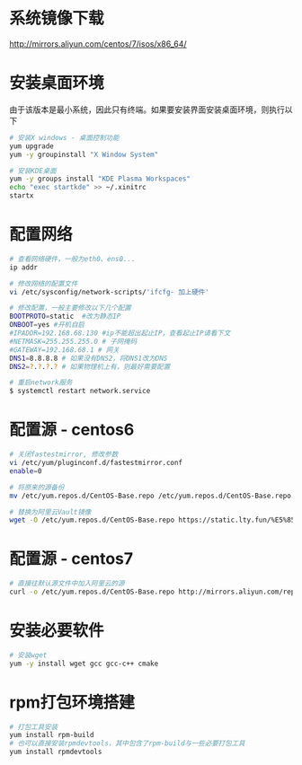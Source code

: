 # 系统镜像下载
http://mirrors.aliyun.com/centos/7/isos/x86_64/

# 安装桌面环境
由于该版本是最小系统，因此只有终端。如果要安装界面安装桌面环境，则执行以下
```sh
# 安装X windows - 桌面控制功能
yum upgrade
yum -y groupinstall "X Window System"

# 安装KDE桌面
yum -y groups install "KDE Plasma Workspaces"
echo "exec startkde" >> ~/.xinitrc
startx
```

# 配置网络
```sh
# 查看网络硬件，一般为eth0、ens0...
ip addr

# 修改网络的配置文件
vi /etc/sysconfig/network-scripts/'ifcfg- 加上硬件'

# 修改配置，一般主要修改以下几个配置
BOOTPROTO=static  #改为静态IP
ONBOOT=yes #开机自启
#IPADDR=192.168.68.130 #ip不能超出起止IP，查看起止IP请看下文
#NETMASK=255.255.255.0 # 子网掩码
#GATEWAY=192.168.68.1 # 网关
DNS1=8.8.8.8 # 如果没有DNS2，将DNS1改为DNS
DNS2=?.?.?.? # 如果物理机上有，则最好需要配置

# 重启network服务
$ systemctl restart network.service
```

# 配置源 - centos6
```sh
# 关闭fastestmirror, 修改参数
vi /etc/yum/pluginconf.d/fastestmirror.conf
enable=0

# 将原来的源备份
mv /etc/yum.repos.d/CentOS-Base.repo /etc/yum.repos.d/CentOS-Base.repo.bak

# 替换为阿里云Vault镜像
wget -O /etc/yum.repos.d/CentOS-Base.repo https://static.lty.fun/%E5%85%B6%E4%BB%96%E8%B5%84%E6%BA%90/SourcesList/Centos-6-Vault-Aliyun.repo
```

# 配置源 - centos7
```sh
# 直接往默认源文件中加入阿里云的源
curl -o /etc/yum.repos.d/CentOS-Base.repo http://mirrors.aliyun.com/repo/Centos-7.repo
```

# 安装必要软件
```sh
# 安装wget
yum -y install wget gcc gcc-c++ cmake
```

# rpm打包环境搭建
```sh
# 打包工具安装
yum install rpm-build
# 也可以直接安装rpmdevtools，其中包含了rpm-build与一些必要打包工具
yum install rpmdevtools
```